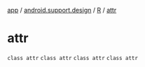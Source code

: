 [app](../../../index.md) / [android.support.design](../../index.md) / [R](../index.md) / [attr](.)

# attr

`class attr`
`class attr`
`class attr`
`class attr`